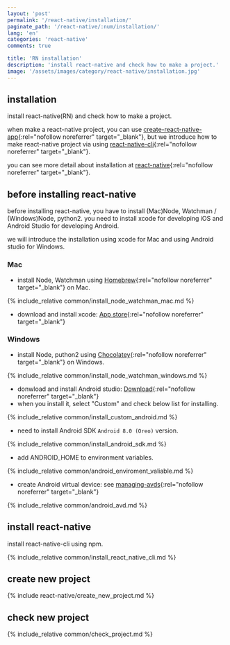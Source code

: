 ```yaml
---
layout: 'post'
permalink: '/react-native/installation/'
paginate_path: '/react-native/:num/installation/'
lang: 'en'
categories: 'react-native'
comments: true

title: 'RN installation'
description: 'install react-native and check how to make a project.'
image: '/assets/images/category/react-native/installation.jpg'
---
```



## installation
install react-native(RN) and check how to make a project.

when make a react-native project, you can use [create-react-native-app](https://github.com/react-community/create-react-native-app){:rel="nofollow noreferrer" target="_blank"}, but we introduce how to make react-native project via using [react-native-cli](https://github.com/facebook/react-native#readme){:rel="nofollow noreferrer" target="_blank"}.

you can see more detail about installation at [react-native](https://facebook.github.io/react-native/docs/getting-started){:rel="nofollow noreferrer" target="_blank"}.

## before installing react-native
before installing react-native, you have to install (Mac)Node, Watchman / (Windows)Node, python2. you need to install xcode for developing iOS and Android Studio for developing Android.

we will introduce the installation using xcode for Mac and using Android studio for Windows.

### Mac
- install Node, Watchman using [Homebrew](https://brew.sh/){:rel="nofollow noreferrer" target="_blank"} on Mac.

{% include_relative common/install_node_watchman_mac.md %}

- download and install xcode: [App store](https://itunes.apple.com/us/app/xcode/id497799835?mt=12){:rel="nofollow noreferrer" target="_blank"}

### Windows
- install Node, puthon2 using [Chocolatey](https://chocolatey.org/){:rel="nofollow noreferrer" target="_blank"} on Windows.

{% include_relative common/install_node_watchman_windows.md %}

- donwload and install Android studio: [Download](https://developer.android.com/studio/){:rel="nofollow noreferrer" target="_blank"}
- when you install it, select "Custom" and check below list for installing.

{% include_relative common/install_custom_android.md %}

- need to install Android SDK ```Android 8.0 (Oreo)``` version.

{% include_relative common/install_android_sdk.md %}

- add ANDROID_HOME to environment variables.

{% include_relative common/android_enviroment_valiable.md %}

- create Android virtual device: see [managing-avds](https://developer.android.com/studio/run/managing-avds){:rel="nofollow noreferrer" target="_blank"}

{% include_relative common/android_avd.md %}

## install react-native
install react-native-cli using npm.

{% include_relative common/install_react_native_cli.md %}

## create new project

{% include react-native/create_new_project.md %}

## check new project

{% include_relative common/check_project.md %}
